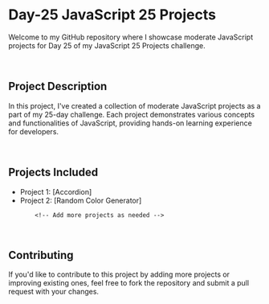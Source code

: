  <h1>Day-25 JavaScript 25 Projects</h1>
    <p>Welcome to my GitHub repository where I showcase moderate JavaScript projects for Day 25 of my JavaScript 25 Projects challenge.</p>

  <br/>

<h2>Project Description</h2>
      <p>In this project, I've created a collection of moderate JavaScript projects as a part of my 25-day challenge. Each project demonstrates various concepts and functionalities of JavaScript, providing hands-on learning experience for developers.</p>
<br/>
<h2>Projects Included</h2>
      <ul>
        <li>Project 1: [Accordion]</li>
        <li>Project 2: [Random Color Generator]</li>
        
        <!-- Add more projects as needed -->
  </ul>
<br/>
  <h2>Contributing</h2>
      <p>If you'd like to contribute to this project by adding more projects or improving existing ones, feel free to fork the repository and submit a pull request with your changes.</p>
    </section>
